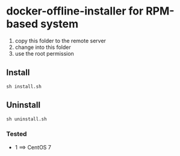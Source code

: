 # docker-offline-installer for RPM-based system

1. copy this folder to the remote server
2. change into this folder
3. use the root permission

## Install

`sh install.sh`

## Uninstall

`sh uninstall.sh`

### Tested

- 1 ==> CentOS 7